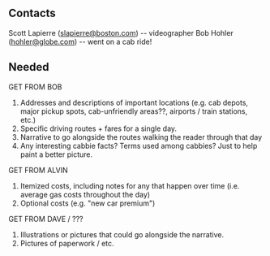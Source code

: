 Contacts
------------
Scott Lapierre (slapierre@boston.com) -- videographer
Bob Hohler (hohler@globe.com) -- went on a cab ride!


Needed
-----------------

GET FROM BOB
1) Addresses and descriptions of important locations (e.g. cab depots, major pickup spots, cab-unfriendly areas??, airports / train stations, etc.)
1) Specific driving routes + fares for a single day.
1) Narrative to go alongside the routes walking the reader through that day
1) Any interesting cabbie facts?  Terms used among cabbies?  Just to help paint a better picture.

GET FROM ALVIN
1) Itemized costs, including notes for any that happen over time (i.e. average gas costs throughout the day)
1) Optional costs (e.g. "new car premium")

GET FROM DAVE / ???
1) Illustrations or pictures that could go alongside the narrative.
1) Pictures of paperwork / etc.

